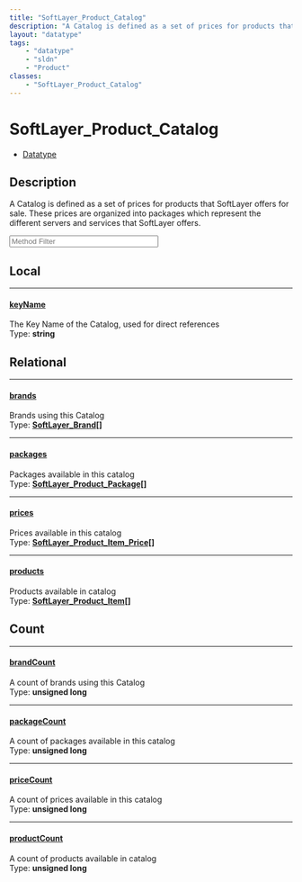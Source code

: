 ```yaml
---
title: "SoftLayer_Product_Catalog"
description: "A Catalog is defined as a set of prices for products that SoftLayer offers for sale. These prices are organized into pac... "
layout: "datatype"
tags:
    - "datatype"
    - "sldn"
    - "Product"
classes:
    - "SoftLayer_Product_Catalog"
---
```


# SoftLayer_Product_Catalog
<div id='service-datatype'>
    <ul id='sldn-reference-tabs'>
        <li id='datatype'> <a href='/reference/datatypes/SoftLayer_Product_Catalog' >Datatype</a></li>
    </ul>
</div>

## Description 
A Catalog is defined as a set of prices for products that SoftLayer offers for sale. These prices are organized into packages which represent the different servers and services that SoftLayer offers. 





<!-- Service Filer BEGIN -->
<div class="view-filters">
        <div class="clearfix">
            <div class="search-input-box">
                <input placeholder="Method Filter" onkeyup="titleSearch(inputId='prop-input', divId='properties', elementClass='prop-row')" 
                    type="text" id="prop-input" value="" size="30" maxlength="128" class="form-text">
            </div>
        </div>
</div>
<!-- Service Filer END -->

<div id="properties" class="content">
<div id="localProperties" class="prop-content" >

## Local
-----
[keyName]: #keyname
#### [keyName]
The Key Name of the Catalog, used for direct references  
<span class="type-label">Type: </span>**string**

</div>
<!-- LOCAL PROPERTY END -->

<div id="relationalProperties"  class="prop-content" >

## Relational
-----
[brands]: #brands
#### [brands]
Brands using this Catalog  
<span class="type-label">Type: </span>**<a href='/reference/datatypes/SoftLayer_Brand'>SoftLayer_Brand[] </a>**

-----
[packages]: #packages
#### [packages]
Packages available in this catalog  
<span class="type-label">Type: </span>**<a href='/reference/datatypes/SoftLayer_Product_Package'>SoftLayer_Product_Package[] </a>**

-----
[prices]: #prices
#### [prices]
Prices available in this catalog  
<span class="type-label">Type: </span>**<a href='/reference/datatypes/SoftLayer_Product_Item_Price'>SoftLayer_Product_Item_Price[] </a>**

-----
[products]: #products
#### [products]
Products available in catalog  
<span class="type-label">Type: </span>**<a href='/reference/datatypes/SoftLayer_Product_Item'>SoftLayer_Product_Item[] </a>**


## Count

-----
[brandCount]: #brandcount
#### [brandCount]
A count of brands using this Catalog   
<span class="type-label">Type: </span>**unsigned long**


-----
[packageCount]: #packagecount
#### [packageCount]
A count of packages available in this catalog   
<span class="type-label">Type: </span>**unsigned long**


-----
[priceCount]: #pricecount
#### [priceCount]
A count of prices available in this catalog   
<span class="type-label">Type: </span>**unsigned long**


-----
[productCount]: #productcount
#### [productCount]
A count of products available in catalog   
<span class="type-label">Type: </span>**unsigned long**

</div>


